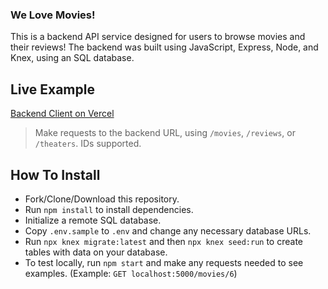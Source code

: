 ### We Love Movies!
This is a backend API service designed for users to browse movies and their reviews!
The backend was built using JavaScript, Express, Node, and Knex, using an SQL database.

## Live Example
[Backend Client on Vercel](https://dl-movies-backend.vercel.app/)
> Make requests to the backend URL, using `/movies`, `/reviews`, or `/theaters`. IDs supported.

## How To Install
- Fork/Clone/Download this repository.
- Run `npm install` to install dependencies.
- Initialize a remote SQL database.
- Copy `.env.sample` to `.env` and change any necessary database URLs.
- Run `npx knex migrate:latest` and then `npx knex seed:run` to create tables with data on your database.
- To test locally, run `npm start` and make any requests needed to see examples. (Example: `GET localhost:5000/movies/6`)
